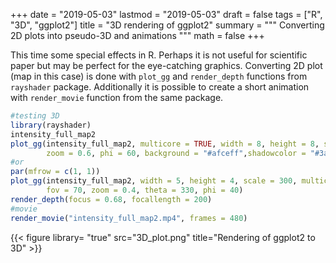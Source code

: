 +++
date = "2019-05-03"
lastmod = "2019-05-03"
draft = false
tags = ["R", "3D", "ggplot2"]
title = "3D rendering of ggplot2"
summary = """
Converting 2D plots into pseudo-3D and animations
"""
math = false
+++

This time some special effects in R. Perhaps it is not useful for scientific paper but may be perfect for the eye-catching graphics. Converting 2D plot (map in this case) is done with `plot_gg` and `render_depth` functions from `rayshader` package. Additionally it is possible to create a short animation with `render_movie` function from the same package.


```r
#testing 3D
library(rayshader)
intensity_full_map2
plot_gg(intensity_full_map2, multicore = TRUE, width = 8, height = 8, scale = 300,
        zoom = 0.6, phi = 60, background = "#afceff",shadowcolor = "#3a4f70")
#or
par(mfrow = c(1, 1))
plot_gg(intensity_full_map2, width = 5, height = 4, scale = 300, multicore = TRUE, windowsize = c(1200, 960),
        fov = 70, zoom = 0.4, theta = 330, phi = 40)
render_depth(focus = 0.68, focallength = 200)
#movie
render_movie("intensity_full_map2.mp4", frames = 480)

```
{{< figure library= "true" src="3D_plot.png" title="Rendering of ggplot2 to 3D" >}}
